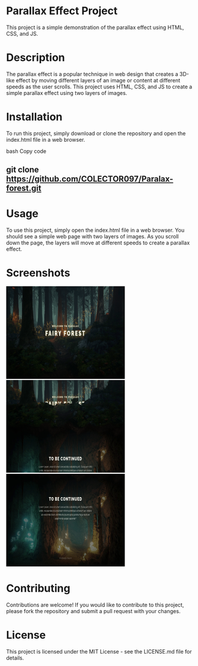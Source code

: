 # Parallax Effect Project

This project is a simple demonstration of the parallax effect using HTML, CSS, and JS.

# Description

The parallax effect is a popular technique in web design that creates a 3D-like effect by moving different layers of an image or content at different speeds as the user scrolls. This project uses HTML, CSS, and JS to create a simple parallax effect using two layers of images.

# Installation

To run this project, simply download or clone the repository and open the index.html file in a web browser.

bash
Copy code

## git clone https://github.com/COLECTOR097/Paralax-forest.git

# Usage

To use this project, simply open the index.html file in a web browser. You should see a simple web page with two layers of images. As you scroll down the page, the layers will move at different speeds to create a parallax effect.

# Screenshots

<div style="display='flex'">
<img src='screenShots/screenShot1.png' width='320' height='250'/>
<img src='screenShots/screenShot2.png' width='320' height='250'/>
<img src='screenShots/screenShot3.png' width='320' height='250'/>
</div>

# Contributing

Contributions are welcome! If you would like to contribute to this project, please fork the repository and submit a pull request with your changes.

# License

This project is licensed under the MIT License - see the LICENSE.md file for details.
